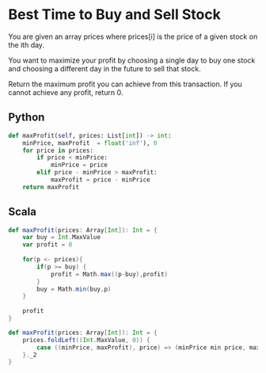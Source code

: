 # Best Time to Buy and Sell Stock

You are given an array prices where prices[i] is the price of a given stock on the ith day.

You want to maximize your profit by choosing a single day to buy one stock and choosing a different day in the future to sell that stock.

Return the maximum profit you can achieve from this transaction. If you cannot achieve any profit, return 0.

## Python

```python
def maxProfit(self, prices: List[int]) -> int:
    minPrice, maxProfit  = float('inf'), 0
    for price in prices:
        if price < minPrice:
            minPrice = price
        elif price - minPrice > maxProfit:
            maxProfit = price - minPrice
    return maxProfit
```

## Scala

```scala
def maxProfit(prices: Array[Int]): Int = {
    var buy = Int.MaxValue
    var profit = 0
    
    for(p <- prices){
        if(p >= buy) {
            profit = Math.max((p-buy),profit)
        }          
        buy = Math.min(buy,p)  
    }
    
    profit
}

def maxProfit(prices: Array[Int]): Int = {
    prices.foldLeft((Int.MaxValue, 0)) {
        case ((minPrice, maxProfit), price) => (minPrice min price, maxProfit max (price - minPrice))
    }._2 
}

```